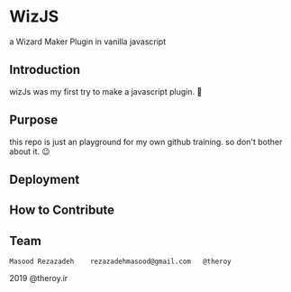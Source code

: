 # WizJS

a Wizard Maker Plugin in vanilla javascript

## Introduction

wizJs was my first try to make a javascript plugin. 👶

## Purpose

this repo is just an playground for my own github training. so don't bother about it. 😉

## Deployment

## How to Contribute

## Team

    Masood Rezazadeh    rezazadehmasood@gmail.com   @theroy

2019 @theroy.ir
